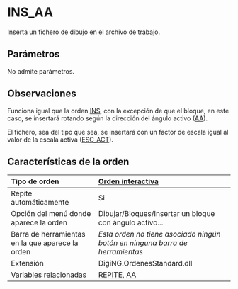 # INS\_AA

Inserta un fichero de dibujo en el archivo de trabajo.

## Parámetros

No admite parámetros.

## Observaciones

Funciona igual que la orden [INS](/digi3d-net/referencia/digi3d.net/ventana-de-dibujo/ordenes/i/INS.html), con la excepción de que el bloque, en este caso, se insertará rotando según la dirección del ángulo activo \([AA](/digi3d-net/referencia/digi3d.net/ventana-de-dibujo/ordenes/i/AA.html)\).

El fichero, sea del tipo que sea, se insertará con un factor de escala igual al valor de la escala activa \([ESC\_ACT](/digi3d-net/referencia/digi3d.net/ventana-de-dibujo/ordenes/i/ESC_ACT.html)\).

## Características de la orden

| Tipo de orden | [Orden interactiva](ins-aa.md) |
| :--- | :--- |
| Repite automáticamente | Si |
| Opción del menú donde aparece la orden | Dibujar/Bloques/Insertar un bloque con ángulo activo... |
| Barra de herramientas en la que aparece la orden | _Esta orden no tiene asociado ningún botón en ninguna barra de herramientas_ |
| Extensión | DigiNG.OrdenesStandard.dll |
| Variables relacionadas | [REPITE](/digi3d-net/referencia/digi3d.net/ventana-de-dibujo/ordenes/i/REPITE.html), [AA](/digi3d-net/referencia/digi3d.net/ventana-de-dibujo/ordenes/i/AA.html) |

